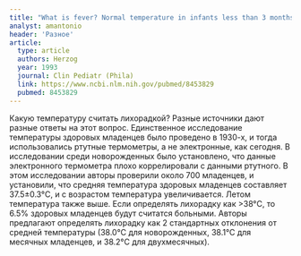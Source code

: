 ```yaml
---
title: "What is fever? Normal temperature in infants less than 3 months old"
analyst: amantonio
header: 'Разное'
article:
  type: article
  authors: Herzog
  year: 1993
  journal: Clin Pediatr (Phila)
  link: https://www.ncbi.nlm.nih.gov/pubmed/8453829
  pubmed: 8453829
---
```


Какую температуру считать лихорадкой? Разные источники дают разные ответы на этот вопрос. Единственное исследование температуры здоровых младенцев было проведено в 1930-х, и тогда использовались ртутные термометры, а не электронные, как сегодня. В исследовании среди новорожденных было установлено, что данные электронного термометра плохо коррелировали с данными ртутного.
В этом исследовании авторы проверили около 700 младенцев, и установили, что средняя температура здоровых младенцев составляет 37.5±0.3°C, и с возрастом температура увеличивается. Летом температура также выше. Если определять лихорадку как >38°C, то 6.5% здоровых младенцев будут считатся больными.
Авторы предлагают определять лихорадку как 2 стандартных отклонения от средней температуры (38.0°C для новорожденных, 38.1°C для месячных младенцев, и 38.2°C для двухмесячных).
